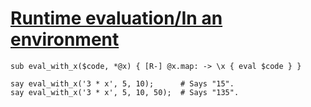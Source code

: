 [1]: http://rosettacode.org/wiki/Runtime_evaluation/In_an_environment

# [Runtime evaluation/In an environment][1]

```perl6
sub eval_with_x($code, *@x) { [R-] @x.map: -> \x { eval $code } }
 
say eval_with_x('3 * x', 5, 10);      # Says "15".
say eval_with_x('3 * x', 5, 10, 50);  # Says "135".
```